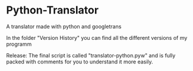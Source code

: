 # Python-Translator
A translator made with python and googletrans

In the folder "Version History" you can find all the different versions of my programm

Release:
The final script is called "translator-python.pyw" and is fully packed with comments for you to understand it more easily.
